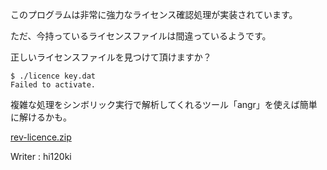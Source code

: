 このプログラムは非常に強力なライセンス確認処理が実装されています。

ただ、今持っているライセンスファイルは間違っているようです。

正しいライセンスファイルを見つけて頂けますか？

```
$ ./licence key.dat
Failed to activate.
```

複雑な処理をシンボリック実行で解析してくれるツール「angr」を使えば簡単に解けるかも。

[rev-licence.zip](https://score.wanictf.org/storage/b374pl6ue0jriessvqyaje39m0ejwx8d/rev-licence.zip)

Writer : hi120ki
